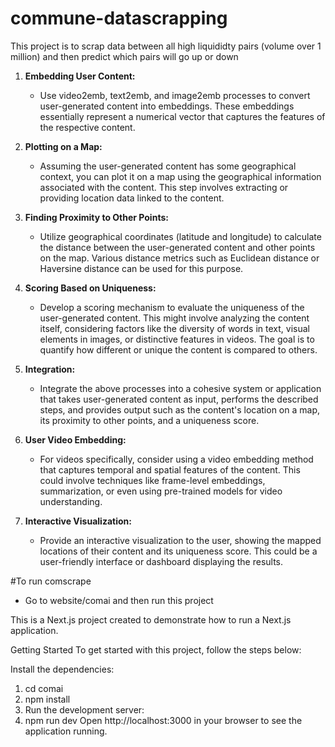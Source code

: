 # commune-datascrapping

This project is to scrap data between all high liquididty pairs (volume over 1 million)
and then predict which pairs will go up or down

1. **Embedding User Content:**
   - Use video2emb, text2emb, and image2emb processes to convert user-generated content into embeddings. These embeddings essentially represent a numerical vector that captures the features of the respective content.

2. **Plotting on a Map:**
   - Assuming the user-generated content has some geographical context, you can plot it on a map using the geographical information associated with the content. This step involves extracting or providing location data linked to the content.

3. **Finding Proximity to Other Points:**
   - Utilize geographical coordinates (latitude and longitude) to calculate the distance between the user-generated content and other points on the map. Various distance metrics such as Euclidean distance or Haversine distance can be used for this purpose.

4. **Scoring Based on Uniqueness:**
   - Develop a scoring mechanism to evaluate the uniqueness of the user-generated content. This might involve analyzing the content itself, considering factors like the diversity of words in text, visual elements in images, or distinctive features in videos. The goal is to quantify how different or unique the content is compared to others.

5. **Integration:**
   - Integrate the above processes into a cohesive system or application that takes user-generated content as input, performs the described steps, and provides output such as the content's location on a map, its proximity to other points, and a uniqueness score.

6. **User Video Embedding:**
   - For videos specifically, consider using a video embedding method that captures temporal and spatial features of the content. This could involve techniques like frame-level embeddings, summarization, or even using pre-trained models for video understanding.

7. **Interactive Visualization:**
   - Provide an interactive visualization to the user, showing the mapped locations of their content and its uniqueness score. This could be a user-friendly interface or dashboard displaying the results.

#To run comscrape
- Go to website/comai
and then run this project

This is a Next.js project created to demonstrate how to run a Next.js application.

Getting Started
To get started with this project, follow the steps below:

Install the dependencies:
1. cd comai
2. npm install
3. Run the development server:
4. npm run dev
Open http://localhost:3000 in your browser to see the application running.
